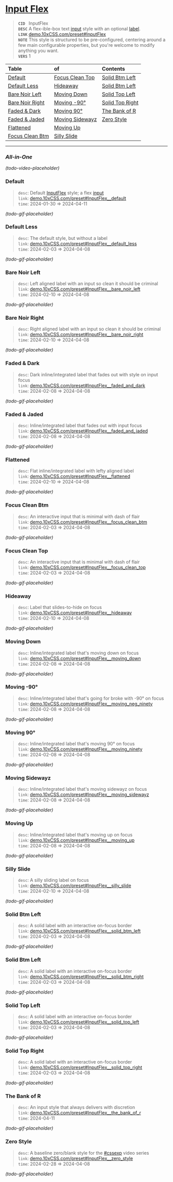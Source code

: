 
# [Input Flex](https://demo.10xCSS.com/preset#InputFlex)

> __`CID `__  InputFlex <br/>
> __`DESC`__  A flex-ible-box text [input](https://developer.mozilla.org/en-US/docs/Web/HTML/Element/input) style with an optional [label](https://developer.mozilla.org/en-US/docs/Web/HTML/Element/label). <br/>
> __`LINK`__  [demo.10xCSS.com/preset#InputFlex](https://demo.10xCSS.com/preset#InputFlex) <br/>
> __`NOTE`__  This style is structured to be pre-configured, centering around a few main configurable properties, but you're welcome to modify anything you want. <br/>
> __`VERS`__  1 <br/>


|Table                              |of                                 |Contents                           |
|:----------------------------------|:----------------------------------|:----------------------------------|
|[Default](#default)                |[Focus Clean Top](#focus-clean-top)|[Solid Btm Left](#solid-btm-left)  |
|[Default Less](#default-less)      |[Hideaway](#hideaway)              |[Solid Btm Left](#solid-btm-left)  |
|[Bare Noir Left](#bare-noir-left)  |[Moving Down](#moving-down)        |[Solid Top Left](#solid-top-left)  |
|[Bare Noir Right](#bare-noir-right)|[Moving -90°](#moving--90)         |[Solid Top Right](#solid-top-right)|
|[Faded & Dark](#faded-dark)        |[Moving 90°](#moving-90)           |[The Bank of R](#the-bank-of-r)    |
|[Faded & Jaded](#faded-jaded)      |[Moving Sidewayz](#moving-sidewayz)|[Zero Style](#zero-style)          |
|[Flattened](#flattened)            |[Moving Up](#moving-up)            |                                   |
|[Focus Clean Btm](#focus-clean-btm)|[Silly Slide](#silly-slide)        |                                   |
---

### _All-in-One_
_(todo-video-placeholder)_




### Default
> `desc`: Default [InputFlex](https://10xCSS.com/dashboard/presets?cid=InputFlex&uid=InputFlex__default) style; a flex [input](https://developer.mozilla.org/en-US/docs/Web/HTML/Element/input) <br/>
> `link`: [demo.10xCSS.com/preset#InputFlex__default](https://demo.10xCSS.com/dashboard/presets?cid=InputFlex&uid=InputFlex__default) <br/>
> `time`: 2024-01-30 ⇒ 2024-04-11 <br/>

_(todo-gif-placeholder)_


### Default Less
> `desc`: The default style, but without a label <br/>
> `link`: [demo.10xCSS.com/preset#InputFlex__default_less](https://demo.10xCSS.com/dashboard/presets?cid=InputFlex&uid=InputFlex__default_less) <br/>
> `time`: 2024-02-03 ⇒ 2024-04-08 <br/>

_(todo-gif-placeholder)_


### Bare Noir Left
> `desc`: Left aligned label with an input so clean it should be criminal <br/>
> `link`: [demo.10xCSS.com/preset#InputFlex__bare_noir_left](https://demo.10xCSS.com/dashboard/presets?cid=InputFlex&uid=InputFlex__bare_noir_left) <br/>
> `time`: 2024-02-10 ⇒ 2024-04-08 <br/>

_(todo-gif-placeholder)_


### Bare Noir Right
> `desc`: Right aligned label with an input so clean it should be criminal <br/>
> `link`: [demo.10xCSS.com/preset#InputFlex__bare_noir_right](https://demo.10xCSS.com/dashboard/presets?cid=InputFlex&uid=InputFlex__bare_noir_right) <br/>
> `time`: 2024-02-10 ⇒ 2024-04-08 <br/>

_(todo-gif-placeholder)_


### Faded & Dark
> `desc`: Dark inline/integrated label that fades out with style on input focus <br/>
> `link`: [demo.10xCSS.com/preset#InputFlex__faded_and_dark](https://demo.10xCSS.com/dashboard/presets?cid=InputFlex&uid=InputFlex__faded_and_dark) <br/>
> `time`: 2024-02-08 ⇒ 2024-04-08 <br/>

_(todo-gif-placeholder)_


### Faded & Jaded
> `desc`: Inline/integrated label that fades out with input focus <br/>
> `link`: [demo.10xCSS.com/preset#InputFlex__faded_and_jaded](https://demo.10xCSS.com/dashboard/presets?cid=InputFlex&uid=InputFlex__faded_and_jaded) <br/>
> `time`: 2024-02-08 ⇒ 2024-04-08 <br/>

_(todo-gif-placeholder)_


### Flattened
> `desc`: Flat inline/integrated label with lefty aligned label <br/>
> `link`: [demo.10xCSS.com/preset#InputFlex__flattened](https://demo.10xCSS.com/dashboard/presets?cid=InputFlex&uid=InputFlex__flattened) <br/>
> `time`: 2024-02-10 ⇒ 2024-04-08 <br/>

_(todo-gif-placeholder)_


### Focus Clean Btm
> `desc`: An interactive input that is minimal with dash of flair <br/>
> `link`: [demo.10xCSS.com/preset#InputFlex__focus_clean_btm](https://demo.10xCSS.com/dashboard/presets?cid=InputFlex&uid=InputFlex__focus_clean_btm) <br/>
> `time`: 2024-02-03 ⇒ 2024-04-08 <br/>

_(todo-gif-placeholder)_


### Focus Clean Top
> `desc`: An interactive input that is minimal with dash of flair <br/>
> `link`: [demo.10xCSS.com/preset#InputFlex__focus_clean_top](https://demo.10xCSS.com/dashboard/presets?cid=InputFlex&uid=InputFlex__focus_clean_top) <br/>
> `time`: 2024-02-03 ⇒ 2024-04-08 <br/>

_(todo-gif-placeholder)_


### Hideaway
> `desc`: Label that slides-to-hide on focus <br/>
> `link`: [demo.10xCSS.com/preset#InputFlex__hideaway](https://demo.10xCSS.com/dashboard/presets?cid=InputFlex&uid=InputFlex__hideaway) <br/>
> `time`: 2024-02-10 ⇒ 2024-04-08 <br/>

_(todo-gif-placeholder)_


### Moving Down
> `desc`: Inline/integrated label that's moving down on focus <br/>
> `link`: [demo.10xCSS.com/preset#InputFlex__moving_down](https://demo.10xCSS.com/dashboard/presets?cid=InputFlex&uid=InputFlex__moving_down) <br/>
> `time`: 2024-02-08 ⇒ 2024-04-08 <br/>

_(todo-gif-placeholder)_


### Moving -90°
> `desc`: Inline/integrated label that's going for broke with -90° on focus <br/>
> `link`: [demo.10xCSS.com/preset#InputFlex__moving_neg_ninety](https://demo.10xCSS.com/dashboard/presets?cid=InputFlex&uid=InputFlex__moving_neg_ninety) <br/>
> `time`: 2024-02-08 ⇒ 2024-04-08 <br/>

_(todo-gif-placeholder)_


### Moving 90°
> `desc`: Inline/integrated label that's moving 90° on focus <br/>
> `link`: [demo.10xCSS.com/preset#InputFlex__moving_ninety](https://demo.10xCSS.com/dashboard/presets?cid=InputFlex&uid=InputFlex__moving_ninety) <br/>
> `time`: 2024-02-08 ⇒ 2024-04-08 <br/>

_(todo-gif-placeholder)_


### Moving Sidewayz
> `desc`: Inline/integrated label that's moving sidewayz on focus <br/>
> `link`: [demo.10xCSS.com/preset#InputFlex__moving_sidewayz](https://demo.10xCSS.com/dashboard/presets?cid=InputFlex&uid=InputFlex__moving_sidewayz) <br/>
> `time`: 2024-02-08 ⇒ 2024-04-08 <br/>

_(todo-gif-placeholder)_


### Moving Up
> `desc`: Inline/integrated label that's moving up on focus <br/>
> `link`: [demo.10xCSS.com/preset#InputFlex__moving_up](https://demo.10xCSS.com/dashboard/presets?cid=InputFlex&uid=InputFlex__moving_up) <br/>
> `time`: 2024-02-08 ⇒ 2024-04-08 <br/>

_(todo-gif-placeholder)_


### Silly Slide
> `desc`: A silly sliding label on focus <br/>
> `link`: [demo.10xCSS.com/preset#InputFlex__silly_slide](https://demo.10xCSS.com/dashboard/presets?cid=InputFlex&uid=InputFlex__silly_slide) <br/>
> `time`: 2024-02-10 ⇒ 2024-04-08 <br/>

_(todo-gif-placeholder)_


### Solid Btm Left
> `desc`: A solid label with an interactive on-focus border <br/>
> `link`: [demo.10xCSS.com/preset#InputFlex__solid_btm_left](https://demo.10xCSS.com/dashboard/presets?cid=InputFlex&uid=InputFlex__solid_btm_left) <br/>
> `time`: 2024-02-03 ⇒ 2024-04-08 <br/>

_(todo-gif-placeholder)_


### Solid Btm Left
> `desc`: A solid label with an interactive on-focus border <br/>
> `link`: [demo.10xCSS.com/preset#InputFlex__solid_btm_right](https://demo.10xCSS.com/dashboard/presets?cid=InputFlex&uid=InputFlex__solid_btm_right) <br/>
> `time`: 2024-02-03 ⇒ 2024-04-08 <br/>

_(todo-gif-placeholder)_


### Solid Top Left
> `desc`: A solid label with an interactive on-focus border <br/>
> `link`: [demo.10xCSS.com/preset#InputFlex__solid_top_left](https://demo.10xCSS.com/dashboard/presets?cid=InputFlex&uid=InputFlex__solid_top_left) <br/>
> `time`: 2024-02-03 ⇒ 2024-04-08 <br/>

_(todo-gif-placeholder)_


### Solid Top Right
> `desc`: A solid label with an interactive on-focus border <br/>
> `link`: [demo.10xCSS.com/preset#InputFlex__solid_top_right](https://demo.10xCSS.com/dashboard/presets?cid=InputFlex&uid=InputFlex__solid_top_right) <br/>
> `time`: 2024-02-03 ⇒ 2024-04-08 <br/>

_(todo-gif-placeholder)_


### The Bank of R
> `desc`: An input style that always delivers with discretion <br/>
> `link`: [demo.10xCSS.com/preset#InputFlex__the_bank_of_r](https://demo.10xCSS.com/dashboard/presets?cid=InputFlex&uid=InputFlex__the_bank_of_r) <br/>
> `time`: 2024-04-11 <br/>

_(todo-gif-placeholder)_


### Zero Style
> `desc`: A baseline zero/blank style for the [#cssexp](https://www.youtube.com/playlist?list=PLjzn_iVJxcJgGSQSA5uhD3PCHObCQLOpG) video series <br/>
> `link`: [demo.10xCSS.com/preset#InputFlex__zero_style](https://demo.10xCSS.com/dashboard/presets?cid=InputFlex&uid=InputFlex__zero_style) <br/>
> `time`: 2024-02-28 ⇒ 2024-04-08 <br/>

_(todo-gif-placeholder)_